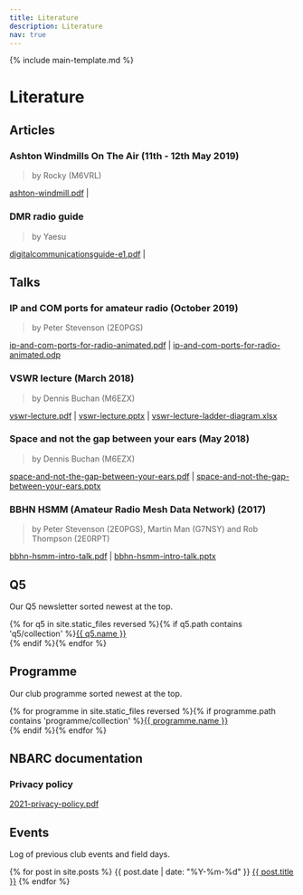 ```yaml
---
title: Literature
description: Literature
nav: true
---
```


{% include main-template.md %}

# Literature

## Articles

### Ashton Windmills On The Air (11th - 12th May 2019)

> by Rocky (M6VRL)

<a href="{{ site.baseurl }}/assets/articles/ashton-windmill.pdf" target="_blank">ashton-windmill.pdf</a> |

### DMR radio guide

> by Yaesu

<a href="{{ site.baseurl }}/assets/articles/digitalcommunicationsguide-e1.pdf" target="_blank">digitalcommunicationsguide-e1.pdf</a> |

## Talks

### IP and COM ports for amateur radio (October 2019)

> by Peter Stevenson (2E0PGS)

<a href="{{ site.baseurl }}/assets/talks/2019-ip-and-com-ports-for-radio/ip-and-com-ports-for-radio-animated.pdf" target="_blank">ip-and-com-ports-for-radio-animated.pdf</a> | <a href="{{ site.baseurl }}/assets/talks/2019-ip-and-com-ports-for-radio/ip-and-com-ports-for-radio-animated.odp" target="_blank">ip-and-com-ports-for-radio-animated.odp</a>

### VSWR lecture (March 2018)

> by Dennis Buchan (M6EZX)

<a href="{{ site.baseurl }}/assets/talks/2018-vswr-lecture/vswr-lecture.pdf" target="_blank">vswr-lecture.pdf</a> | <a href="{{ site.baseurl }}/assets/talks/2018-vswr-lecture/vswr-lecture.pptx" target="_blank">vswr-lecture.pptx</a> | <a href="{{ site.baseurl }}/assets/talks/2018-vswr-lecture/vswr-lecture-ladder-diagram.xlsx" target="_blank">vswr-lecture-ladder-diagram.xlsx</a>

### Space and not the gap between your ears (May 2018)

> by Dennis Buchan (M6EZX)

<a href="{{ site.baseurl }}/assets/talks/2018-space-and-not-the-gap-between-your-ears/space-and-not-the-gap-between-your-ears.pdf" target="_blank">space-and-not-the-gap-between-your-ears.pdf</a> | <a href="{{ site.baseurl }}/assets/talks/2018-space-and-not-the-gap-between-your-ears/space-and-not-the-gap-between-your-ears.pptx" target="_blank">space-and-not-the-gap-between-your-ears.pptx</a>

### BBHN HSMM (Amateur Radio Mesh Data Network) (2017)

> by Peter Stevenson (2E0PGS), Martin Man (G7NSY) and Rob Thompson (2E0RPT)

<a href="{{ site.baseurl }}/assets/talks/2017-bbhn-hsmm-intro-talk/bbhn-hsmm-intro-talk.pdf" target="_blank">bbhn-hsmm-intro-talk.pdf</a> | <a href="{{ site.baseurl }}/assets/talks/2017-bbhn-hsmm-intro-talk/bbhn-hsmm-intro-talk.pptx" target="_blank">bbhn-hsmm-intro-talk.pptx</a>

## Q5

Our Q5 newsletter sorted newest at the top.

{% for q5 in site.static_files reversed %}{% if q5.path contains 'q5/collection' %}<a href="{{ site.baseurl }}{{ q5.path }}" target="_blank">{{ q5.name }}</a><br/>{% endif %}{% endfor %}

## Programme

Our club programme sorted newest at the top.

{% for programme in site.static_files reversed %}{% if programme.path contains 'programme/collection' %}<a href="{{ site.baseurl }}{{ programme.path }}" target="_blank">{{ programme.name }}</a><br/>{% endif %}{% endfor %}

## NBARC documentation

### Privacy policy

<a href="{{ site.baseurl }}/assets/2021-privacy-policy.pdf" target="_blank">2021-privacy-policy.pdf</a>

## Events

Log of previous club events and field days.

{% for post in site.posts %}
	{{ post.date | date: "%Y-%m-%d" }} <a href="{{ post.url }}">{{ post.title }}</a>
{% endfor %}
